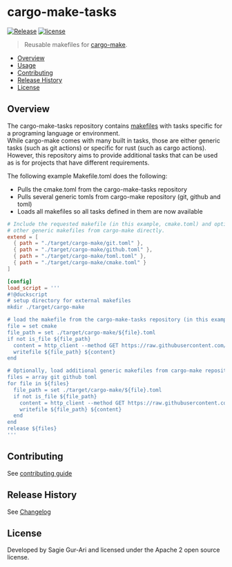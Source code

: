 # cargo-make-tasks

[![Release](https://img.shields.io/github/v/release/sagiegurari/cargo-make-tasks)](https://github.com/sagiegurari/cargo-make-tasks/releases)
[![license](https://img.shields.io/github/license/sagiegurari/cargo-make-tasks)](https://github.com/sagiegurari/cargo-make-tasks/blob/master/LICENSE)

> Reusable makefiles for [cargo-make](https://sagiegurari.github.io/cargo-make/).

* [Overview](#overview)
* [Usage](#usage)
* [Contributing](.github/CONTRIBUTING.md)
* [Release History](CHANGELOG.md)
* [License](#license)

<a name="overview"></a>
## Overview
The cargo-make-tasks repository contains [makefiles](https://github.com/sagiegurari/cargo-make/blob/master/src/lib/descriptor/makefiles/) with tasks specific for a programing language or environment.<br>
While cargo-make comes with many built in tasks, those are either generic tasks (such as git actions) or specific for rust (such as cargo actions).<br>
However, this repository aims to provide additional tasks that can be used as is for projects that have different requirements.

<a name="usage"></a>

The following example Makefile.toml does the following:

* Pulls the cmake.toml from the cargo-make-tasks repository
* Pulls several generic tomls from cargo-make repository (git, github and toml)
* Loads all makefiles so all tasks defined in them are now available

```toml
# Include the requested makefile (in this example, cmake.toml) and optionally also
# other generic makefiles from cargo-make directly.
extend = [
  { path = "./target/cargo-make/git.toml" },
  { path = "./target/cargo-make/github.toml" },
  { path = "./target/cargo-make/toml.toml" },
  { path = "./target/cargo-make/cmake.toml" }
]

[config]
load_script = '''
#!@duckscript
# setup directory for external makefiles
mkdir ./target/cargo-make

# load the makefile from the cargo-make-tasks repository (in this example, cmake.toml)
file = set cmake
file_path = set ./target/cargo-make/${file}.toml
if not is_file ${file_path}
  content = http_client --method GET https://raw.githubusercontent.com/sagiegurari/cargo-make-tasks/master/src/${file}.toml
  writefile ${file_path} ${content}
end

# Optionally, load additional generic makefiles from cargo-make repository
files = array git github toml
for file in ${files}
  file_path = set ./target/cargo-make/${file}.toml
  if not is_file ${file_path}
    content = http_client --method GET https://raw.githubusercontent.com/sagiegurari/cargo-make/master/src/lib/descriptor/makefiles/${file}.toml
    writefile ${file_path} ${content}
  end
end
release ${files}
'''
```

## Contributing
See [contributing guide](.github/CONTRIBUTING.md)

<a name="history"></a>
## Release History

See [Changelog](CHANGELOG.md)

<a name="license"></a>
## License
Developed by Sagie Gur-Ari and licensed under the Apache 2 open source license.
